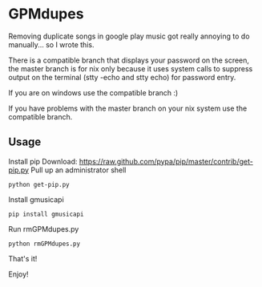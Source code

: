 GPMdupes
==========

Removing duplicate songs in google play music got really annoying to do manually... so I wrote this.

There is a compatible branch that displays your password on the screen, the master branch is for nix only because it uses system calls to suppress output on the terminal (stty -echo and stty echo) for password entry. 

If you are on windows use the compatible branch :)

If you have problems with the master branch on your nix system use the compatible branch.

Usage
----------
Install pip
Download: https://raw.github.com/pypa/pip/master/contrib/get-pip.py
Pull up an administrator shell
```
python get-pip.py
```

Install gmusicapi
```
pip install gmusicapi
```

Run rmGPMdupes.py
```
python rmGPMdupes.py
```

That's it!

Enjoy!
